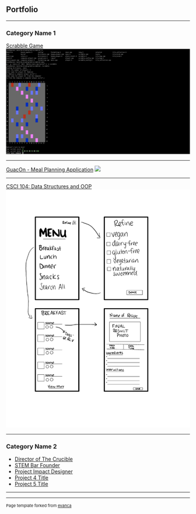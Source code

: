 ## Portfolio

---

### Category Name 1 

[Scrabble Game](https://bytes.usc.edu/cs104/homework/hw5/)
<img src="images/Screen Shot 2020-12-22 at 2.01.28 PM.png
"/>

---
[GuacOn - Meal Planning Application](https://stembar.yolasite.com/)
<img src="images/"/>

---
[CSCI 104: Data Structures and OOP](https://bytes.usc.edu/cs104/)
<img src="images/Storyboard.pdf"/>

---

### Category Name 2

- [Director of The Crucible](http://example.com/)
- [STEM Bar Founder](http://example.com/)
- [Project Impact Designer](http://example.com/)
- [Project 4 Title](http://example.com/)
- [Project 5 Title](http://example.com/)

---




---
<p style="font-size:11px">Page template forked from <a href="https://github.com/evanca/quick-portfolio">evanca</a></p>
<!-- Remove above link if you don't want to attibute -->

